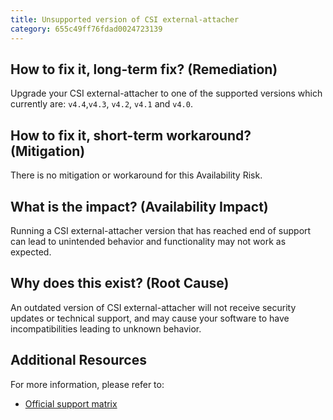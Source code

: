 ```yaml
---
title: Unsupported version of CSI external-attacher
category: 655c49ff76fdad0024723139
---
```


## How to fix it, long-term fix? (Remediation)

Upgrade your CSI external-attacher to one of the supported versions which currently are: `v4.4`,`v4.3`, `v4.2`, `v4.1` and `v4.0`.

## How to fix it, short-term workaround? (Mitigation)

There is no mitigation or workaround for this Availability Risk.

## What is the impact? (Availability Impact)

Running a CSI external-attacher version that has reached end of support can lead to unintended behavior and functionality may not work as expected.

## Why does this exist? (Root Cause)

An outdated version of CSI external-attacher will not receive security updates or technical support, and may cause your software to have incompatibilities leading to unknown behavior.

## Additional Resources

For more information, please refer to:

- [Official support matrix](https://kubernetes-csi.github.io/docs/external-attacher.html)